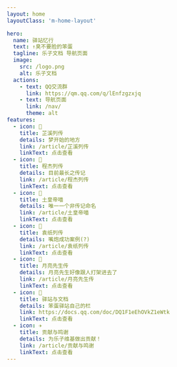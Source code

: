```yaml
---
layout: home
layoutClass: 'm-home-layout'

hero:
  name: 驿站忆行
  text: ↑臭不要脸的笨蛋
  tagline: 乐子文档 导航页面
  image:
    src: /logo.png
    alt: 乐子文档
  actions:
    - text: QQ交流群
      link: https://qm.qq.com/q/lEnfzgzxjq
    - text: 导航页面
      link: /nav/
      theme: alt
features:
  - icon: 🤏
    title: 芷溪列传
    details: 梦开始的地方
    link: /article/芷溪列传
    linkText: 点击查看
  - icon: 📘
    title: 程杰列传
    details: 目前最长之传记
    link: /article/程杰列传
    linkText: 点击查看
  - icon: 🎩
    title: 土皇帝喵
    details: 唯一一个非传记命名
    link: /article/土皇帝喵
    linkText: 点击查看
  - icon: 🐒
    title: 袁纸列传
    details: 嘴炮成功案例(?)
    link: /article/袁纸列传
    linkText: 点击查看
  - icon: 🌙
    title: 月亮先生传
    details: 月亮先生好像跟人打架进去了
    link: /article/月亮先生传
    linkText: 点击查看
  - icon: 🚉
    title: 驿站与文档
    details: 笨蛋驿站自己的栏
    link: https://docs.qq.com/doc/DQ1F1eEhOVkZ1eWtk
    linkText: 点击查看
  - icon: ✈️
    title: 贡献与鸣谢
    details: 为乐子维基做出贡献！
    link: /article/贡献与鸣谢
    linkText: 点击查看
---
```


<style>
/*爱的魔力转圈圈*/
.m-home-layout .image-src:hover {
  transform: translate(-50%, -50%) rotate(666turn);
  transition: transform 59s 1s cubic-bezier(0.3, 0, 0.8, 1);
}

.m-home-layout .details small {
  opacity: 0.8;
}

.m-home-layout .bottom-small {
  display: block;
  margin-top: 2em;
  text-align: right;
}
</style>
